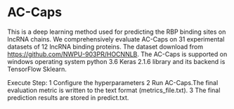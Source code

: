 # AC-Caps
This is a deep learning method used for predicting the RBP binding sites on lncRNA chains.
We comprehensively evaluate AC-Caps on 31 experimental datasets of 12 lncRNA binding proteins.
The dataset download from https://github.com/NWPU-903PR/HOCNNLB.
The  AC-Caps is supported on windows operating system python 3.6 Keras 2.1.6 library and its backend is TensorFlow Sklearn.

Execute Step:
1 Configure the hyperparameters 
2 Run AC-Caps.The final evaluation metric is written to the text format (metrics_file.txt).
3 The final prediction results are stored in predict.txt.


